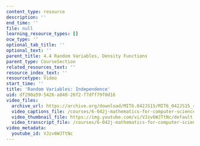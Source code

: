 ```yaml
---
content_type: resource
description: ''
end_time: ''
file: null
learning_resource_types: []
ocw_type: ''
optional_tab_title: ''
optional_text: ''
parent_title: 4.4 Random Variables, Density Functions
parent_type: CourseSection
related_resources_text: ''
resource_index_text: ''
resourcetype: Video
start_time: ''
title: 'Random Variables: Independence'
uid: df290a59-5426-a840-26f2-f7dff79f0d16
video_files:
  archive_url: https://archive.org/download/MIT6.042JS15/MIT6_042JS15_ranvarindep_video_ipod.mp4
  video_captions_file: /courses/6-042j-mathematics-for-computer-science-spring-2015/869ab8142cee5d6a988e374e333e9e8a_VJzv6WJTtNc.vtt
  video_thumbnail_file: https://img.youtube.com/vi/VJzv6WJTtNc/default.jpg
  video_transcript_file: /courses/6-042j-mathematics-for-computer-science-spring-2015/b1f28d90d2ba97203c3edf64dfbc7c0e_VJzv6WJTtNc.pdf
video_metadata:
  youtube_id: VJzv6WJTtNc
---
```

